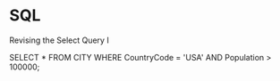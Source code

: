 # SQL
Revising the Select Query I 


SELECT * 
FROM CITY 
WHERE CountryCode = 'USA' AND Population > 100000;

